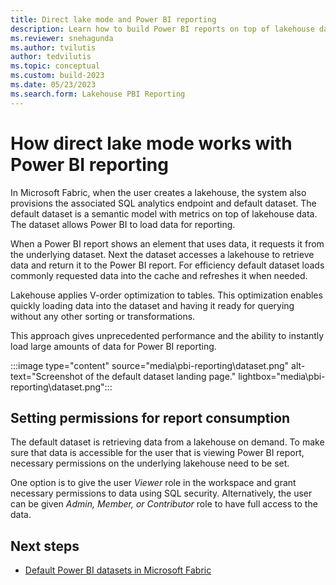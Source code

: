 ```yaml
---
title: Direct lake mode and Power BI reporting
description: Learn how to build Power BI reports on top of lakehouse data in Microsoft Fabric 
ms.reviewer: snehagunda
ms.author: tvilutis
author: tedvilutis
ms.topic: conceptual
ms.custom: build-2023
ms.date: 05/23/2023
ms.search.form: Lakehouse PBI Reporting
---
```


# How direct lake mode works with Power BI reporting

In Microsoft Fabric, when the user creates a lakehouse, the system also provisions the associated SQL analytics endpoint and default dataset. The default dataset is a semantic model with metrics on top of lakehouse data. The dataset allows Power BI to load data for reporting.

When a Power BI report shows an element that uses data, it requests it from the underlying dataset. Next the dataset accesses a lakehouse to retrieve data and return it to the Power BI report. For efficiency default dataset loads commonly requested data into the cache and refreshes it when needed.

Lakehouse applies V-order optimization to tables. This optimization enables quickly loading data into the dataset and having it ready for querying without any other sorting or transformations.

This approach gives unprecedented performance and the ability to instantly load large amounts of data for Power BI reporting.

:::image type="content" source="media\pbi-reporting\dataset.png" alt-text="Screenshot of the default dataset landing page." lightbox="media\pbi-reporting\dataset.png":::

## Setting permissions for report consumption

The default dataset is retrieving data from a lakehouse on demand. To make sure that data is accessible for the user that is viewing Power BI report, necessary permissions on the underlying lakehouse need to be set.

One option is to give the user *Viewer* role in the workspace and grant necessary permissions to data using SQL security. Alternatively, the user can be given *Admin, Member, or Contributor* role to have full access to the data.

## Next steps

- [Default Power BI datasets in Microsoft Fabric](../data-warehouse/semantic-models.md)
